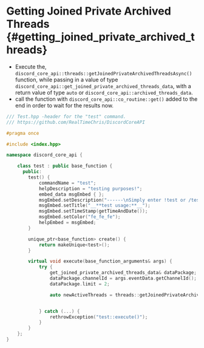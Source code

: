 Getting Joined Private Archived Threads {#getting_joined_private_archived_threads}
============
- Execute the, `discord_core_api::threads::getJoinedPrivateArchivedThreadsAsync()` function, while passing in a value of type `discord_core_api::get_joined_private_archived_threads_data`, with a return value of type `auto` or `discord_core_api::archived_threads_data`.
- call the function with `discord_core_api::co_routine::get()` added to the end in order to wait for the results now.

```cpp
/// Test.hpp -header for the "test" command.
/// https://github.com/RealTimeChris/DiscordCoreAPI

#pragma once

#include <index.hpp>

namespace discord_core_api {

	class test : public base_function {
	  public:
		test() {
			commandName = "test";
			helpDescription = "testing purposes!";
			embed_data msgEmbed { };
			msgEmbed.setDescription("------\nSimply enter !test or /test!\n------");
			msgEmbed.setTitle("__**test usage:**__");
			msgEmbed.setTimeStamp(getTimeAndDate());
			msgEmbed.setColor("fe_fe_fe");
			helpEmbed = msgEmbed;
		}

		unique_ptr<base_function> create() {
			return makeUnique<test>();
		}

		virtual void execute(base_function_arguments& args) {
			try {
				get_joined_private_archived_threads_data& dataPackage;
				dataPackage.channelId = args.eventData.getChannelId();
				dataPackage.limit = 2;

				auto newActiveThreads = threads::getJoinedPrivateArchivedThreadsAsync(const& dataPackage).get();


			} catch (...) {
				rethrowException("test::execute()");
			}
		}
	};
}
```

